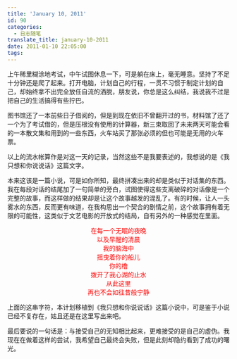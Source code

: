 ```yaml
---
title: 'January 10, 2011'
id: 90
categories:
  - 日志随笔
translate_title: january-10-2011
date: 2011-01-10 22:05:00
tags:
---
```


上午稀里糊涂地考试，中午试图休息一下，可是躺在床上，毫无睡意。坚持了不足十分钟还是爬了起来。打开电脑，计划自己的行程，一贯不习惯于制定计划的自己，却始终拿不出完全放任自流的洒脱，朋友说，你总是这么纠结，我说我不过是把自己的生活搞得有些拧巴。

图书馆还了一本前些日子借阅的，但是到现在依旧不曾翻开过的书，材料馆了还了一个为了考试借的，但是压根没有使用的计算器，新三束取回了未来两天可能会看的一本散文集和用到的一些东西，火车站买了那张必须的但也可能是无用的火车票。

以上的流水帐算作是对这一天的记录，当然这些不是我要表述的，我想说的是《我只想和你说说话》这篇文字。

本来这该是一篇小说，可是如你所知，最终拼凑出来的却是类似于对话集的东西。我在每段对话的结尾加了一句简单的旁白，试图使得这些支离破碎的对话像是一个完整的故事，而这样做的结果却是让这个故事越发的混乱了。有的时候，让人一头雾水的东西，反而更有味道，在我构思出一个契合的剧情之前，这个故事拥有着无限的可能性，这类似于文艺电影的开放式的结局，自有另外的一种感觉在里面。

<div style=" text-align:center; color: red ">
在每一个无眠的夜晚<br>
以及早醒的清晨<br>
我的脑海中<br>
摇曳着你的船儿<br>
你的橹<br>
拨开了我心湖的止水<br>
从此这里<br>
再也不会如往昔般宁静<br>
</div>

上面的这串字符，本计划移植到《我只想和你说说话》这篇小说中，可是鉴于小说已经不复存在，姑且还是在这里写出来吧。

最后要说的一句话是：与接受自己的无知相比起来，更难接受的是自己的虚伪。我现在在做着这样的尝试，我希望自己最终会失败，但是此刻却隐约看到了成功的曙光。